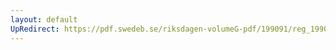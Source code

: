 ```yaml
---
layout: default
UpRedirect: https://pdf.swedeb.se/riksdagen-volumeG-pdf/199091/reg_199091/reg_199091_0934.pdf
---
```

